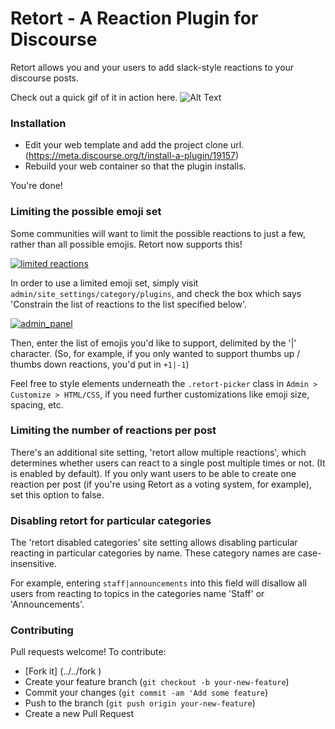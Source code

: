 # Retort - A Reaction Plugin for Discourse

Retort allows you and your users to add slack-style reactions to your discourse posts.

Check out a quick gif of it in action here.
![Alt Text](http://recordit.co/7vHi2j74Rg.gif)

### Installation
- Edit your web template and add the project clone url. (https://meta.discourse.org/t/install-a-plugin/19157)
- Rebuild your web container so that the plugin installs.

You're done!

### Limiting the possible emoji set

Some communities will want to limit the possible reactions to just a few, rather than all possible emojis. Retort now supports this!

[![limited reactions](screenshots/limited_reactions.png)]()

In order to use a limited emoji set, simply visit `admin/site_settings/category/plugins`, and check the box which says 'Constrain the list of reactions to the list specified below'.

[![admin_panel](screenshots/limited_emoji_set.png)]()

Then, enter the list of emojis you'd like to support, delimited by the '|' character.
(So, for example, if you only wanted to support thumbs up / thumbs down reactions, you'd put in `+1|-1`)

Feel free to style elements underneath the `.retort-picker` class in `Admin > Customize > HTML/CSS`, if you need further customizations like emoji size, spacing, etc.

### Limiting the number of reactions per post

There's an additional site setting, 'retort allow multiple reactions', which determines whether users can react to a single post multiple times or not. (It is enabled by default). If you only want users to be able to create one reaction per post (if you're using Retort as a voting system, for example), set this option to false.

### Disabling retort for particular categories

The 'retort disabled categories' site setting allows disabling particular reacting in particular categories by name. These category names are case-insensitive.

For example, entering `staff|announcements` into this field will disallow all users from reacting to topics in the categories name 'Staff' or 'Announcements'.

### Contributing

Pull requests welcome! To contribute:
- [Fork it] (../../fork )
- Create your feature branch (`git checkout -b your-new-feature`)
- Commit your changes (`git commit -am 'Add some feature`)
- Push to the branch (`git push origin your-new-feature`)
- Create a new Pull Request

